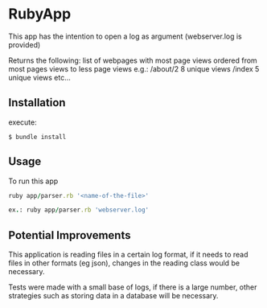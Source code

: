 # RubyApp

This app has the intention to open a log as argument (webserver.log is provided)

Returns the following:
list of webpages with most page views ordered from most pages views to less page views
e.g.:
/about/2 8 unique views
/index 5 unique views etc...

## Installation

execute:

    $ bundle install

## Usage

To run this app

```ruby
ruby app/parser.rb '<name-of-the-file>'

ex.: ruby app/parser.rb 'webserver.log'
```

## Potential Improvements
This application is reading files in a certain log format, if it needs to read files in other formats (eg json), changes in the reading class would be necessary.

Tests were made with a small base of logs, if there is a large number, other strategies such as storing data in a database will be necessary.




